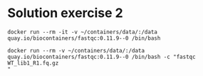 # Solution exercise 2

```
docker run --rm -it -v ~/containers/data/:/data quay.io/biocontainers/fastqc:0.11.9--0 /bin/bash 
```

```
docker run --rm -v ~/containers/data/:/data quay.io/biocontainers/fastqc:0.11.9--0 /bin/bash -c "fastqc WT_lib1_R1.fq.gz
"
```
